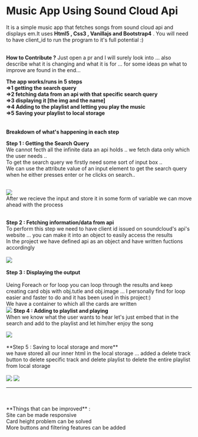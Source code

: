 # Music App Using Sound Cloud Api 

It is a simple music app that fetches songs from sound cloud api and displays em.It uses **Html5 , Css3 , Vanillajs and Bootstrap4** .
You will need to have client_id to run the program to it's full potential :)<br><br>

**How to Contribute ?**
Just open a pr and I will surely look into ... also describe what it is changing and what it is for ... for some ideas pn what to improve are found in the end...

**The app works/runs in 5 steps <br>
=>1 getting the search query<br>
=>2 fetching data from an api with that specific search query<br>
=>3 displaying it [the img and the name]<br>
=>4 Adding to the playlist and letting you play the music <br>
=>5 Saving your playlist to local storage**<br>
<br><br>
**Breakdown of what's happening in each step**<br>

**Step 1 : Getting the Search Query**<br>
   We cannot fecth all the infinite data an api holds .. we fetch data only which the user needs ..<br>
   To get the search query we firstly need some sort of input box ..<br>
   We can use the attribute value of an input element to get the search query when he either presses enter or he clicks on search..<br><br>
   
  <img src='https://cdn.discordapp.com/attachments/708087360721780877/732077474095300658/Screenshot_20200713-0608122.jpeg'>
   <br>
  After we recieve the input and store it in some form of variable we can move ahead with the process<br><br>
  
**Step 2 : Fetching information/data from api**
<br>
To perform this step we need to have client id issued on soundcloud's api's website ... you can make it into an object to easily access the results  <br>
In the project we have defined api as an object and have written fuctions accordingly <br><br>
<img src='https://cdn.discordapp.com/attachments/708087360721780877/732077471448563782/Screenshot_20200713-0625562.jpeg'><br><br>
**Step 3 : Displaying the output** <br><br>
Ueing Foreach or for loop you can  loop through the results and keep creating card objs with obj.tutle and obj.image ... I personally find for loop easier and faster to do and  it has been used in this project:)
<br>
We have a container to which all the cards are written <br>
<img src='https://cdn.discordapp.com/attachments/708087360721780877/732077473822539857/Screenshot_20200713-0618342.jpeg'>
**Step 4 : Adding to playlist and playing**
<br>
When we know what the user wants to hear let's just embed that in the search and add to the playlist and let him/her enjoy the song 

<img src='https://cdn.discordapp.com/attachments/708087360721780877/732077473549778954/Screenshot_20200713-0622492.jpeg'>
<br><br>
**Step 5 : Saving to local storage and more** <br>
we have stored all our inner html in the local storage ... added a delete track button to delete specific track and delete playlist to delete the entire playlist from local storage 
<br><br>
<img src='https://cdn.discordapp.com/attachments/708087360721780877/732077469770842112/Screenshot_20200713-0626092.jpeg'>
<img src='https://cdn.discordapp.com/attachments/708087360721780877/732077469406068756/Screenshot_20200713-0626093.jpeg'>
<hr><br><br>
**Things that can be improved** :<br>
Site can be made responsive <br>
Card height problem can be solved<br>
More buttons and filtering features can be added<br>
